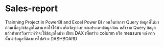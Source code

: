 # Sales-report
Trainning Project in PowerBI and Excel 
Power BI ก่อนอื่นทำการ Query ข้อมูลที่ได้มาก่อนเพื่อดูว่าข้อมูลใดสามารถใช้ได้บ้างหรือจัดรูปแบบของประเภทข้อมูลก่อน
หลังจาก Query ข้อมูลแล้วทำการวิเคราะห์ว่าจะใช้ข้อมูลใดบ้าง
เขียน DAX เพื่อสร้าง column หรือ measure 
หลังจากนั้นนำข้อมูลที่ต้องการไปสร้าง DASHBOARD 
